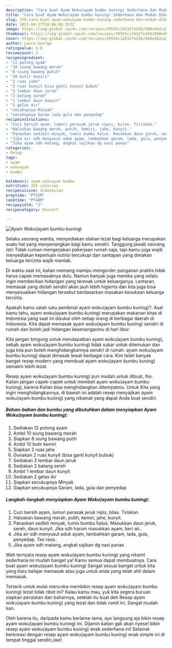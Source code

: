 ```yaml
---
description: "Cara buat Ayam Woku(ayam bumbu kuning) Sederhana dan Mudah Dibuat"
title: "Cara buat Ayam Woku(ayam bumbu kuning) Sederhana dan Mudah Dibuat"
slug: 376-cara-buat-ayam-wokuayam-bumbu-kuning-sederhana-dan-mudah-dibuat
date: 2021-04-27T20:06:09.533Z
image: https://img-global.cpcdn.com/recipes/49593c12632fed36/680x482cq70/ayam-wokuayam-bumbu-kuning-foto-resep-utama.jpg
thumbnail: https://img-global.cpcdn.com/recipes/49593c12632fed36/680x482cq70/ayam-wokuayam-bumbu-kuning-foto-resep-utama.jpg
cover: https://img-global.cpcdn.com/recipes/49593c12632fed36/680x482cq70/ayam-wokuayam-bumbu-kuning-foto-resep-utama.jpg
author: Laura George
ratingvalue: 4.6
reviewcount: 3
recipeingredient:
- "12 potong ayam"
- "10 siung bawang merah"
- "8 siung bawang putih"
- "10 butir kemiri"
- "2 ruas jahe"
- "2 ruas kunyit bisa ganti kunyit bubuk"
- "3 lembar daun jeruk"
- "2 batang sereh"
- "1 lembar daun kunyit"
- "2 gelas Air"
- "secukupnya Minyak"
- "secukupnya Garam lada gula dan penyedap"
recipeinstructions:
- "Cuci bersih ayam, lumuri perasak jeruk nipis, bilas. Tiriskan."
- "Haluskan bawang merah, putih, kemiri, jahe, kunyit."
- "Panaskan sedikit minyak, tumis bumbu halus. Masukkan daun jeruk, sereh, daun kunyit. Jika sdh harum masukkan ayam, beri air.."
- "Jika air sdh menyusut aduk ayam, tambahkan garam, lada, gula, penyedap. Tes rasa.."
- "Jika ayam sdh matang, angkat sajikan dg nasi panas"
categories:
- Resep
tags:
- ayam
- wokuayam
- bumbu

katakunci: ayam wokuayam bumbu 
nutrition: 265 calories
recipecuisine: Indonesian
preptime: "PT22M"
cooktime: "PT48M"
recipeyield: "2"
recipecategory: Dessert

---
```



![Ayam Woku(ayam bumbu kuning)](https://img-global.cpcdn.com/recipes/49593c12632fed36/680x482cq70/ayam-wokuayam-bumbu-kuning-foto-resep-utama.jpg)

Selaku seorang wanita, menyediakan olahan lezat bagi keluarga merupakan suatu hal yang menyenangkan bagi kamu sendiri. Tanggung jawab seorang istri Tidak cuman mengerjakan pekerjaan rumah saja, tapi kamu juga wajib menyediakan keperluan nutrisi tercukupi dan santapan yang dimakan keluarga tercinta wajib mantab.

Di waktu  saat ini, kalian memang mampu mengorder panganan praktis tidak harus capek memasaknya dulu. Namun banyak juga mereka yang selalu ingin memberikan hidangan yang terenak untuk keluarganya. Lantaran, memasak yang diolah sendiri akan jauh lebih higienis dan kita juga bisa menyesuaikan hidangan tersebut berdasarkan masakan kesukaan keluarga tercinta. 



Apakah kamu salah satu penikmat ayam woku(ayam bumbu kuning)?. Asal kamu tahu, ayam woku(ayam bumbu kuning) merupakan makanan khas di Indonesia yang saat ini disukai oleh setiap orang di berbagai daerah di Indonesia. Kita dapat memasak ayam woku(ayam bumbu kuning) sendiri di rumah dan boleh jadi hidangan kesenanganmu di hari libur.

Kita jangan bingung untuk mendapatkan ayam woku(ayam bumbu kuning), sebab ayam woku(ayam bumbu kuning) tidak sukar untuk ditemukan dan juga kita pun boleh menghidangkannya sendiri di rumah. ayam woku(ayam bumbu kuning) dapat dimasak lewat berbagai cara. Kini telah banyak banget resep modern yang membuat ayam woku(ayam bumbu kuning) semakin lebih lezat.

Resep ayam woku(ayam bumbu kuning) pun mudah untuk dibuat, lho. Kalian jangan capek-capek untuk membeli ayam woku(ayam bumbu kuning), karena Kalian bisa menghidangkan ditempatmu. Untuk Kita yang ingin menghidangkannya, di bawah ini adalah resep menyajikan ayam woku(ayam bumbu kuning) yang nikamat yang dapat Anda buat sendiri.

<!--inarticleads1-->

##### Bahan-bahan dan bumbu yang dibutuhkan dalam menyiapkan Ayam Woku(ayam bumbu kuning):

1. Sediakan 12 potong ayam
1. Ambil 10 siung bawang merah
1. Siapkan 8 siung bawang putih
1. Ambil 10 butir kemiri
1. Siapkan 2 ruas jahe
1. Gunakan 2 ruas kunyit (bisa ganti kunyit bubuk)
1. Sediakan 3 lembar daun jeruk
1. Sediakan 2 batang sereh
1. Ambil 1 lembar daun kunyit
1. Sediakan 2 gelas Air
1. Siapkan secukupnya Minyak
1. Siapkan secukupnya Garam, lada, gula dan penyedap




<!--inarticleads2-->

##### Langkah-langkah menyiapkan Ayam Woku(ayam bumbu kuning):

1. Cuci bersih ayam, lumuri perasak jeruk nipis, bilas. Tiriskan.
1. Haluskan bawang merah, putih, kemiri, jahe, kunyit.
1. Panaskan sedikit minyak, tumis bumbu halus. Masukkan daun jeruk, sereh, daun kunyit. Jika sdh harum masukkan ayam, beri air..
1. Jika air sdh menyusut aduk ayam, tambahkan garam, lada, gula, penyedap. Tes rasa..
1. Jika ayam sdh matang, angkat sajikan dg nasi panas




Wah ternyata resep ayam woku(ayam bumbu kuning) yang nikamt sederhana ini mudah banget ya! Kamu semua dapat membuatnya. Cara buat ayam woku(ayam bumbu kuning) Sangat sesuai banget untuk kita yang baru belajar memasak atau juga untuk anda yang telah ahli dalam memasak.

Tertarik untuk mulai mencoba membikin resep ayam woku(ayam bumbu kuning) lezat tidak ribet ini? Kalau kamu mau, yuk kita segera buruan siapkan peralatan dan bahannya, setelah itu buat deh Resep ayam woku(ayam bumbu kuning) yang lezat dan tidak rumit ini. Sangat mudah kan. 

Oleh karena itu, daripada kamu berlama-lama, ayo langsung aja bikin resep ayam woku(ayam bumbu kuning) ini. Dijamin kalian gak akan nyesel bikin resep ayam woku(ayam bumbu kuning) enak sederhana ini! Selamat berkreasi dengan resep ayam woku(ayam bumbu kuning) enak simple ini di tempat tinggal sendiri,oke!.


